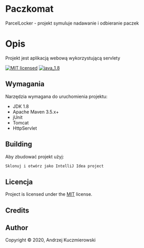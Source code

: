 # Paczkomat
ParcelLocker - projekt symuluje nadawanie i odbieranie paczek

# Opis
Projekt jest aplikacją webową wykorzystującą servlety

[![MIT licensed][shield-mit]](LICENSE)
<a href="https://www.oracle.com/pl/java/technologies/javase/javase-jdk8-downloads.html">
        <img src="https://img.shields.io/badge/java-1.8-green"
            alt="java_1.8"></a>


## Wymagania

Narzędzia wymagana do uruchomienia projektu:

* JDK 1.8
* Apache Maven 3.5.x+
* jUnit
* Tomcat
* HttpServlet

## Building

Aby zbudować projekt użyj:

```bash
Sklonuj i otwórz jako IntelliJ Idea project
```


## Licencja

Project is licensed under the [MIT](LICENSE) license.  

## Credits



## Author

Copyright &copy; 2020, Andrzej Kuczmierowski


[shield-mit]: https://img.shields.io/badge/license-MIT-blue.svg
[shield-java]: https://img.shields.io/badge/Java-11-blue.svg

